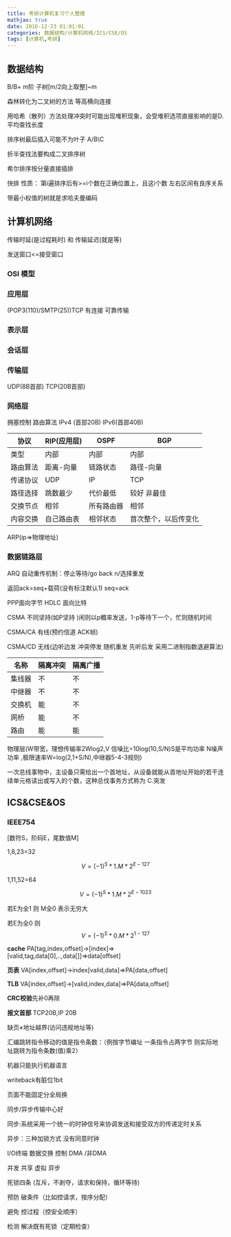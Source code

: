 ```yaml
---
title: 考研计算机复习个人整理
mathjax: true
date: 2016-12-23 01:01:01
categories: 数据结构/计算机网络/ICS/CSE/OS
tags: [计算机,考研]
---
```


<script type="text/javascript" src="https://cdn.mathjax.org/mathjax/latest/MathJax.js?config=TeX-AMS_HTML"></script>

## 数据结构

B/B+ m阶 子树[m/2向上取整]~m

森林转化为二叉树的方法 等高横向连接

用哈希（散列）方法处理冲突时可能出现堆积现象，会受堆积选项直接影响的是D.平均查找长度

排序树最后插入可能不为叶子 A/B\C

折半查找法要构成二叉排序树

希尔排序按分量直接插排

快排 性质： 第i遍排序后有>=i个数在正确位置上，且这i个数 左右区间有良序关系

带最小权值的树就是求哈夫曼编码

## 计算机网络

传输时延(是过程耗时) 和 传输延迟(就是等)

发送窗口<=接受窗口

### OSI 模型

### 应用层

(POP3(110)/SMTP(25))TCP 有连接 可靠传输

### 表示层

### 会话层

### 传输层

UDP(8B首部) TCP(20B首部)

### 网络层

拥塞控制 路由算法 IPv4 (首部20B) IPv6(首部40B)

|协议|RIP(应用层)|OSPF|BGP|
|---|---|---|---|
|类型|内部|内部|内部|
|路由算法|距离-向量|链路状态|路径-向量|
|传递协议|UDP|IP|TCP|
|路径选择|跳数最少|代价最低|较好 非最佳|
|交换节点|相邻|所有路由器|相邻|
|内容交换|自己路由表|相邻状态|首次整个，以后传变化|

ARP(ip=>物理地址)

### 数据链路层

ARQ 自动重传机制：停止等待/go back n/选择重发

返回ack=seq+载荷(没有标注默认1) seq=ack

PPP面向字节 HDLC 面向比特

CSMA 不同坚持(如P坚持 )闲则以p概率发送，1-p等待下一个，忙则随机时间

CSMA/CA 有线(预约信道 ACK帧)

CSMA/CD 无线(边听边发 冲突停发 随机重发 先听后发  采用二进制指数退避算法)

|名称|隔离冲突|隔离广播|
|---|---|---|
|集线器|不|不|
|中继器|不|不|
|交换机|能|不|
|网桥|能|不|
|路由|能|能|

物理层(W带宽，理想传输率2Wlog2,V 信噪比=10log(10,S/N)S是平均功率 N噪声功率 ,极限速率W=log(2,1+S/N),中继器5-4-3规则)

一次总线事物中，主设备只需给出一个首地址，从设备就能从首地址开始的若干连续单元格读出或写入的个数，这种总伐事务方式称为 C.突发

## ICS&CSE&OS

### IEEE754

[数符S，阶码E，尾数值M]

1,8,23=32

$$V=(-1)^S*1.M*2^{E-127}$$

1,11,52=64

$$V=(-1)^S*1.M*2^{E-1023}$$

若E为全1 则 M全0 表示无穷大

若E为全0 则$$V=(-1)^S*0.M*2^{1-127}$$

**cache** PA[tag,index,offset]->[index]=>[valid,tag,data[0],..,data[]]=>data[offset]

**页表** VA[index,offset]->index[valid,data]=>PA[data,offset]

**TLB** VA[index,offset]->[valid,index,data]=>PA[data,offset]

**CRC校验**先补0再除

**报文首部** TCP20B,IP 20B

缺页≠地址越界(访问违规地址等)

汇编跳转指令移动的值是指令条数：（例按字节编址 一条指令占两字节 则实际地址跳转为指令条数(值)乘2）

机器只能执行机器语言

writeback有脏位1bit

页面不能固定分全局换

同步/异步传输中心好

同步:系统采用一个统一的时钟信号来协调发送和接受双方的传递定时关系

异步：三种加锁方式 没有同意时钟

I/O终端 数据交换 控制 DMA /非DMA

并发 共享 虚拟 异步

死锁四条 (互斥，不剥夺，请求和保持，循环等待)

预防 破条件（比如控请求，按序分配）

避免 控过程（控安全顺序）

检测 解决既有死锁（定期检查）

